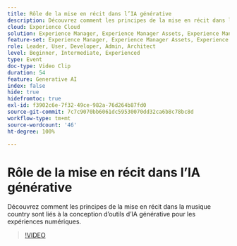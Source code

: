```yaml
---
title: Rôle de la mise en récit dans l’IA générative
description: Découvrez comment les principes de la mise en récit dans la musique country sont liés à la conception d’outils d’IA générative pour les expériences numériques.
cloud: Experience Cloud
solution: Experience Manager, Experience Manager Assets, Experience Manager Forms, Experience Manager Sites
feature-set: Experience Manager, Experience Manager Assets, Experience Manager Forms, Experience Manager Sites
role: Leader, User, Developer, Admin, Architect
level: Beginner, Intermediate, Experienced
type: Event
doc-type: Video Clip
duration: 54
feature: Generative AI
index: false
hide: true
hidefromtoc: true
exl-id: f3902c6e-7f32-49ce-982a-76d264b87fd0
source-git-commit: 7c7c9070bb6061dc59530070dd32ca6b8c78bc8d
workflow-type: tm+mt
source-wordcount: '46'
ht-degree: 100%

---
```


# Rôle de la mise en récit dans l’IA générative

Découvrez comment les principes de la mise en récit dans la musique country sont liés à la conception d’outils d’IA générative pour les expériences numériques.

>[!VIDEO](https://video.tv.adobe.com/v/3462011/?learn=on&enablevpops&captions=fre_fr)
